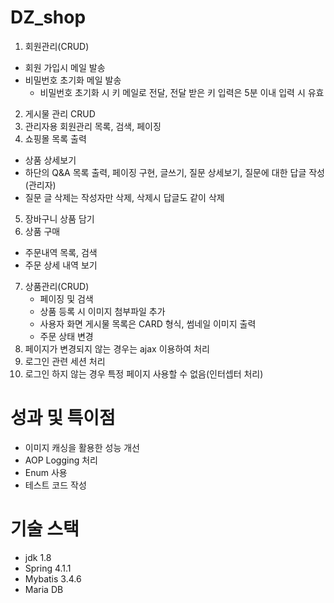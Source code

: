 # DZ_shop
1. 회원관리(CRUD)
  - 회원 가입시 메일 발송
  - 비밀번호 초기화 메일 발송
    - 비밀번호 초기화 시 키 메일로 전달, 전달 받은 키 입력은 5분 이내 입력 시 유효
2. 게시물 관리 CRUD
3. 관리자용 회원관리 목록, 검색, 페이징
4. 쇼핑몰 목록 출력
  - 상품 상세보기
  - 하단의 Q&A 목록 출력, 페이징 구현, 글쓰기, 질문 상세보기, 질문에 대한 답글 작성(관리자)
  - 질문 글 삭제는 작성자만 삭제, 삭제시 답글도 같이 삭제 
5. 장바구니 상품 담기
6. 상품 구매
  - 주문내역 목록, 검색
  - 주문 상세 내역 보기

7. 상품관리(CRUD)
   - 페이징 및 검색 
   - 상품 등록 시 이미지 첨부파일 추가 
   - 사용자 화면 게시물 목록은 CARD 형식, 썸네일 이미지 출력
   - 주문 상태 변경
8. 페이지가 변경되지 않는 경우는 ajax 이용하여 처리
9. 로그인 관련 세션 처리
10. 로그인 하지 않는 경우 특정 페이지 사용할 수 없음(인터셉터 처리)

# 성과 및 특이점
- 이미지 캐싱을 활용한 성능 개선
- AOP Logging 처리 
- Enum 사용
- 테스트 코드 작성 

# 기술 스택
- jdk 1.8
- Spring 4.1.1
- Mybatis 3.4.6
- Maria DB 

